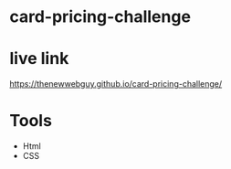 # card-pricing-challenge
# live link
https://thenewwebguy.github.io/card-pricing-challenge/
# Tools
- Html
- CSS
